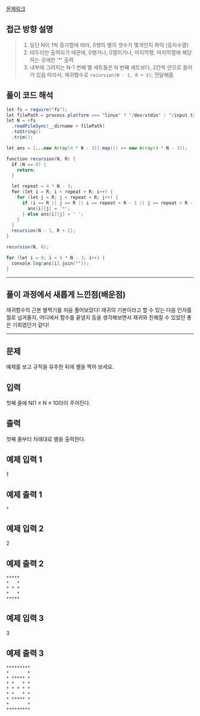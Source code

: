 [문제링크](https://www.acmicpc.net/problem/10994)

## 접근 방향 설명

> 1. 일단 N이 1씩 증가함에 따라, 0행의 별의 갯수가 몇개인지 파악 (등차수열)
> 2. 테두리만 출력되기 때문에, 0행거나, 0열이거나, 마지막행, 마지막열에 해당하는 곳에만 '\*' 출력
> 3. 내부에 그려지는 N-1 번째 별 세트들은 N 번째 세트보다, 2칸씩 안으로 들어가 있음
>    따라서, 재귀함수로 `recursion(N - 1, R + 2)`; 전달해줌

## 풀이 코드 해석

```java script
let fs = require('fs');
let filePath = process.platform === 'linux' ? '/dev/stdin' : '/input.txt';
let N = +fs
  .readFileSync(__dirname + filePath)
  .toString()
  .trim();

let ans = [...new Array(4 * N - 3)].map(() => new Array(4 * N - 3));

function recursion(N, R) {
  if (N == 0) {
    return;
  }

  let repeat = 4 * N - 3;
  for (let i = R; i < repeat + R; i++) {
    for (let j = R; j < repeat + R; j++) {
      if (i == R || j == R || i == repeat + R - 1 || j == repeat + R - 1) {
        ans[i][j] = '*';
      } else ans[i][j] = ' ';
    }
  }
  recursion(N - 1, R + 2);
}

recursion(N, 0);

for (let i = 0; i < 4 * N - 3; i++) {
  console.log(ans[i].join(''));
}
```

---

## 풀이 과정에서 새롭게 느낀점(배운점)

재귀함수의 근본 별찍기를 처음 풀어보았다!
재귀의 기본이라고 할 수 있는 다음 인자를 뭘로 넘겨줄지, 어디에서 함수를 끝낼지 등을 생각해보면서 재귀와 친해질 수 있었던 좋은 기회였던거 같다!

---

## 문제

예제를 보고 규칙을 유추한 뒤에 별을 찍어 보세요.

## 입력

첫째 줄에 N(1 ≤ N ≤ 100)이 주어진다.

## 출력

첫째 줄부터 차례대로 별을 출력한다.

## 예제 입력 1

1

## 예제 출력 1

```
*
```

## 예제 입력 2

2

## 예제 출력 2

```
*****
*   *
* * *
*   *
*****
```

## 예제 입력 3

3

## 예제 출력 3

```
*********
*       *
* ***** *
* *   * *
* * * * *
* *   * *
* ***** *
*       *
*********
```
